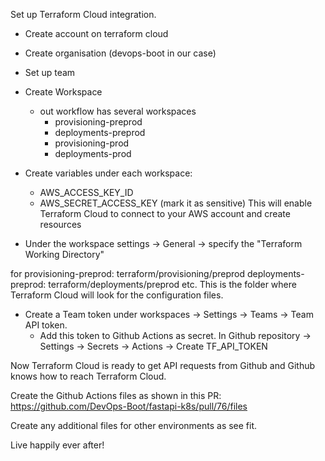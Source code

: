 Set up Terraform Cloud integration.

- Create account on terraform cloud
- Create organisation (devops-boot in our case)
- Set up team
- Create Workspace
  - out workflow has several workspaces
    - provisioning-preprod
    - deployments-preprod
    - provisioning-prod
    - deployments-prod
- Create variables under each workspace:
  - AWS_ACCESS_KEY_ID
  - AWS_SECRET_ACCESS_KEY (mark it as sensitive)
  This will enable Terraform Cloud to connect to your AWS account and create resources

- Under the workspace settings -> General -> specify the "Terraform Working Directory"

for provisioning-preprod:
terraform/provisioning/preprod
deployments-preprod:
terraform/deployments/preprod
etc.
This is the folder where Terraform Cloud will look for the configuration files.

- Create a Team token under workspaces -> Settings -> Teams -> Team API token.
  - Add this token to Github Actions as secret.
    In Github repository -> Settings -> Secrets -> Actions -> Create TF_API_TOKEN

Now Terraform Cloud is ready to get API requests from Github and Github knows how to reach Terraform Cloud.

Create the Github Actions files as shown in this PR:
https://github.com/DevOps-Boot/fastapi-k8s/pull/76/files

Create any additional files for other environments as see fit.

Live happily ever after!